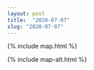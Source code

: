 ```yaml
---
layout: post
title:  "2020-07-07"
slug: "2020-07-07"
---
```

{% include map.html %}

{% include map-alt.html %}
